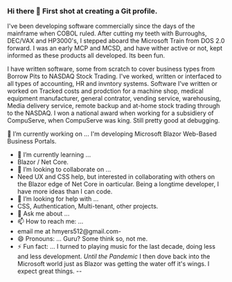 ### Hi there 👋 First shot at creating a Git profile. 

I've been developing software commercially since the days of the mainframe when COBOL ruled. 
After cutting my teeth with Burroughs, DEC/VAX and HP3000's, I stepped aboard the Microsoft Train from DOS 2.0 forward. 
I was an early MCP and MCSD, and have wither active or not, kept informed as these products all developed. 
Its been fun. 

I have written software, some from scratch to cover business types from Borrow Pits to NASDAQ Stock Trading. I've worked, written or interfaced to all types of accounting, HR and invntory systems. Software I've written or worked on Tracked costs and prodction for a machine shop, medical equipment manufacturer, general contrator, vending service, warehousing, Media delivery service, remote backup and at-home stock trading through to the NASDAQ. I won a national award when working for a subsidiery of CompuServe, when CompuServe was king. Still pretty good at debugging. 

🔭 I’m currently working on ...
I'm developing Microsoft Blazor Web-Based Business Portals. 
- 🌱 I’m currently learning ...
- Blazor / Net Core. 
- 👯 I’m looking to collaborate on ...
- Need UX and CSS help, but interested in collaborating with others on the Blazor edge of Net Core in oarticular. Being a longtime developer, I have more ideas than I can code. 
- 🤔 I’m looking for help with ...
- CSS, Authentication, Multi-tenant, other projects. 
- 💬 Ask me about ...
- 📫 How to reach me: ...
- email me at hmyers512@gmail.com- 
- 😄 Pronouns: ... Guru? Some think so, not me. 
- ⚡ Fun fact: ... I turned to playing music for the last decade, doing less and less development.  *Until the Pandemic* I then dove back into the Microsoft world just as Blazor was getting the water off it's wings. I expect great things. 
--
<!--
**bmusical/bmusical** is a ✨ _special_ ✨ repository because its `README.md` (this file) appears on your GitHub profile.

Here are some ideas to get you started:

- 🔭 I’m currently working on ...
- 🌱 I’m currently learning ...
- 👯 I’m looking to collaborate on ...
- 🤔 I’m looking for help with ...
- 💬 Ask me about ...
- 📫 How to reach me: ...
- 😄 Pronouns: ...
- ⚡ Fun fact: ...
-->
